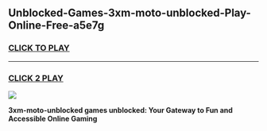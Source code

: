 
## Unblocked-Games-3xm-moto-unblocked-Play-Online-Free-a5e7g
<h3>
<a href="https://premium76.site?title=3xm-moto-unblocked&ref=26A">CLICK TO PLAY</a></h3>
<hr>

<h3>
<a href="https://premium76.site?title=3xm-moto-unblocked&ref=26A">CLICK 2 PLAY</a>
  
</h3>

<a href="https://premium76.site?title=3xm-moto-unblocked&ref=26A"><img src="https://clearcache.store/games.png"></a>


**3xm-moto-unblocked games unblocked: Your Gateway to Fun and Accessible Online Gaming**
